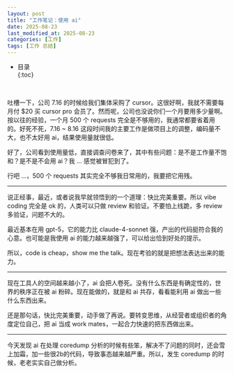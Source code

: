 ```yaml
---
layout: post
title: "工作笔记：使用 ai"
date: 2025-08-23
last_modified_at: 2025-08-23
categories: [工作]
tags: [工作 总结]
---
```


* 目录  
{:toc}
<br/>

吐槽一下，公司 7.16 的时候给我们集体采购了 cursor。这很好啊，我就不需要每月付 $20 买 cursor pro 会员了。然而呢，公司也没说你们一个月要用多少量啊。按以往的经验，一个月 500 个 requests 完全是不够用的，我通常都要省着用的。好死不死，7.16 ~ 8.16 这段时间我的主要工作是做项目上的调整，编码量不大，也不太好用 ai，结果使用量就很低。  

好了，公司看到使用量低，直接调查问卷来了，其中有些问题：是不是工作量不饱和？是不是不会用 ai？我 ... 感觉被冒犯到了。   

行吧 ...，500 个 requests 其实完全不够我日常用的，我要把它用残。    

---

说正经事，最近，或者说我早就领悟到的一个道理：快比完美重要。所以 vibe coding 完全是 ok 的，人类可以只做 review 和验证。不要怕上线跪，多 review 多验证，问题不大的。  

最近基本在用 gpt-5，它的能力比 claude-4-sonnet 强，产出的代码挺符合我的心意。也可能是我使用 ai 的能力越来越强了，可以给出恰到好处的提示。  

所以，code is cheap，show me the talk。现在考验的就是把想法表达出来的能力。  

---

现在工具人的空间越来越小了，ai 会把人卷死。没有什么东西是有确定性的，世界的秩序正在被 ai 粉碎。现在能做的，就是和 ai 共存，看看能利用 ai 做出一些什么东西出来。  

还是那句话，快比完美重要，动手做了再说。要转变思维，从经营者或组织者的角度定位自己，把 ai 当成 work mates，一起合力快速的把东西做出来。  

---

今天发现 ai 在处理 coredump 分析的时候有些笨，解决不了问题的同时，还会雪上加霜，加一些很2b的代码，导致事态越来越严重。所以，发生 coredump 的时候，老老实实自己做分析。     







